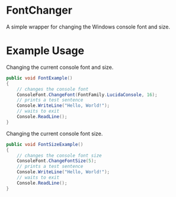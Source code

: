 # FontChanger
A simple wrapper for changing the Windows console font and size.

# Example Usage
Changing the current console font and size.
```C#
public void FontExample()
{
    // changes the console font
    ConsoleFont.ChangeFont(FontFamily.LucidaConsole, 16);
    // prints a test sentence
    Console.WriteLine("Hello, World!");
    // waits to exit
    Console.ReadLine();
}
```
Changing the current console font size.
```C#
public void FontSizeExample()
{
    // changes the console font size
    ConsoleFont.ChangeFontSize(5);
    // prints a test sentence
    Console.WriteLine("Hello, World!");
    // waits to exit
    Console.ReadLine();
}
```
